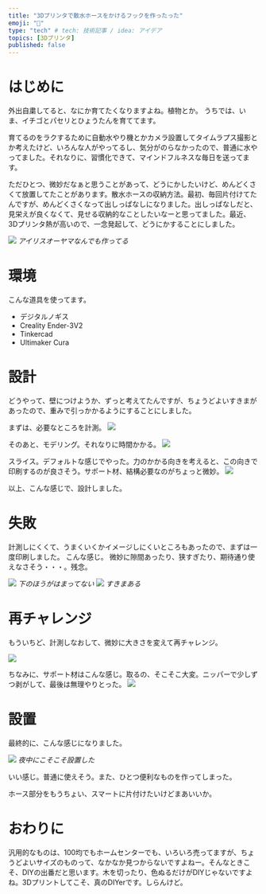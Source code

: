 ```yaml
---
title: "3Dプリンタで散水ホースをかけるフックを作ったった"
emoji: "🚰"
type: "tech" # tech: 技術記事 / idea: アイデア
topics: [3Dプリンタ]
published: false
---
```


# はじめに
外出自粛してると、なにか育てたくなりますよね。植物とか。
うちでは、いま、イチゴとパセリとひょうたんを育ててます。

育てるのをラクするために自動水やり機とかカメラ設置してタイムラプス撮影とか考えたけど、いろんな人がやってるし、気分がのらなかったので、普通に水やってました。それなりに、習慣化できて、マインドフルネスな毎日を送ってます。

ただひとつ、微妙だなぁと思うことがあって、どうにかしたいけど、めんどくさくて放置してたことがあります。散水ホースの収納方法。最初、毎回片付けてたんですが、めんどくさくなって出しっぱなしになりました。出しっぱなしだと、見栄えが良くなくて、見せる収納的なことしたいなーと思ってました。最近、3Dプリンタ熱が高いので、一念発起して、どうにかすることにしました。

![](https://storage.googleapis.com/zenn-user-upload/bbl2fyhm0u4jxhatqo1milykx1zg)
*アイリスオーヤマなんでも作ってる*

# 環境
こんな道具を使ってます。

- デジタルノギス
- Creality Ender-3V2
- Tinkercad
- Ultimaker Cura

# 設計
どうやって、壁につけようか、ずっと考えてたんですが、ちょうどよいすきまがあったので、重みで引っかかるようにすることにしました。

まずは、必要なところを計測。
![](https://storage.googleapis.com/zenn-user-upload/lrbukut5xso34uzkap3fq1g83jmx)

そのあと、モデリング。それなりに時間かかる。
![](https://storage.googleapis.com/zenn-user-upload/xs5q94c5ksbmg9blgmyu834fxd4v)

スライス。デフォルトな感じでやった。力のかかる向きを考えると、この向きで印刷するのが良さそう。サポート材、結構必要なのがちょっと微妙。
![](https://storage.googleapis.com/zenn-user-upload/ga1x62xvj08hetwx5cl8yv8znamo)

以上、こんな感じで、設計しました。

# 失敗

計測しにくくて、うまくいくかイメージしにくいところもあったので、まずは一度印刷しました。
こんな感じ。
微妙に隙間あったり、狭すぎたり、期待通り使えなさそう・・・。残念。

![](https://storage.googleapis.com/zenn-user-upload/kewireld62cwufw37prr8j5fmozw)
*下のほうがはまってない*
![](https://storage.googleapis.com/zenn-user-upload/hqv2ldq4pcx8zf1w39j2mctuuw96)
*すきまある*

# 再チャレンジ
もういちど、計測しなおして、微妙に大きさを変えて再チャレンジ。

![](https://storage.googleapis.com/zenn-user-upload/x9kq1843kzihpn9c8kgsxsnrfzh0)

ちなみに、サポート材はこんな感じ。取るの、そこそこ大変。ニッパーで少しずつ剥がして、最後は無理やりとった。
![](https://storage.googleapis.com/zenn-user-upload/rl1wp6wjja2ryinavf2joi2899tp)

# 設置
最終的に、こんな感じになりました。

![](https://storage.googleapis.com/zenn-user-upload/ffbp7rc25r4qo3nvq2u8aa866gbh)
*夜中にこそこそ設置した*

いい感じ。普通に使えそう。また、ひとつ便利なものを作ってしまった。

ホース部分をもうちょい、スマートに片付けたいけどまあいいか。

# おわりに
汎用的なものは、100均でもホームセンターでも、いろいろ売ってますが、ちょうどよいサイズのものって、なかなか見つからないですよねー。そんなときこそ、DIYの出番だと思います。木を切ったり、色ぬるだけがDIYじゃないですよね。3Dプリントしてこそ、真のDIYerです。しらんけど。

